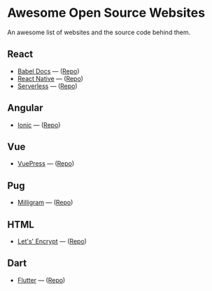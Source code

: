 # Awesome Open Source Websites
An awesome list of websites and the source code behind them.

## React
- [Babel Docs](https://babeljs.io/docs/en/index.html) &mdash; ([Repo](https://github.com/babel/website))
- [React Native](https://facebook.github.io/react-native/) &mdash; ([Repo](https://github.com/facebook/react-native-website))
- [Serverless](https://www.serverless.com/) &mdash; ([Repo](https://github.com/serverless/site))

## Angular
- [Ionic](https://ionicframework.com/) &mdash; ([Repo](https://github.com/ionic-team/ionic-site))

## Vue
- [VuePress](https://vuepress.vuejs.org/) &mdash; ([Repo](https://github.com/vuejs/vuepress))

## Pug
- [Milligram](https://milligram.io/) &mdash; ([Repo](https://github.com/milligram/milligram.github.io))

## HTML
- [Let's' Encrypt](https://letsencrypt.org/) &mdash; ([Repo](https://github.com/letsencrypt/website))

## Dart
- [Flutter](https://flutter.io/) &mdash; ([Repo](https://github.com/flutter/website))
